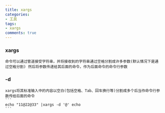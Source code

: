 ```yaml
---
title: xargs
categories: 
- 工具
tags:
- xargs 
comments: true
---
```

### xargs

<!-- more -->

    命令可以通过管道接受字符串，并将接收到的字符串通过空格分割成许多参数(默认情况下是通过空格分割) 然后将参数传递给其后面的命令，作为后面命令的命令行参数


### -d
    xargs将其标准输入中的内容以空白(包括空格、Tab、回车换行等)分割成多个后当作命令行参数传给后面的命令
    ```
    echo "11@22@33" |xargs -d '@' echo 
    ```
